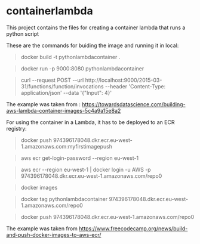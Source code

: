 # containerlambda

This project contains the files for creating a container lambda that runs a python script 

These are the commands for buiding the image and running it in local:

>docker build -t pythonlambdacontainer .

>docker run -p 9000:8080 pythonlambdacontainer

>curl --request POST   --url http://localhost:9000/2015-03-31/functions/function/invocations   --header 'Content-Type: application/json'   --data '{"Input": 4}'

The example was taken from : https://towardsdatascience.com/building-aws-lambda-container-images-5c4a9a15e8a2

For using the container in a Lambda, it has to be deployed to an ECR registry:

>docker push 974396178048.dkr.ecr.eu-west-1.amazonaws.com:myfirstimagepush

>aws ecr get-login-password --region eu-west-1

>aws ecr --region eu-west-1 | docker login -u AWS -p <token> 974396178048.dkr.ecr.eu-west-1.amazonaws.com/repo0
  
>docker images
  
>docker tag pythonlambdacontainer 974396178048.dkr.ecr.eu-west-1.amazonaws.com/repo0
  
>docker push 974396178048.dkr.ecr.eu-west-1.amazonaws.com/repo0

The example was taken from https://www.freecodecamp.org/news/build-and-push-docker-images-to-aws-ecr/
